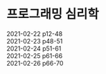 # 프로그래밍 심리학

2021-02-22 p12-48  
2021-02-23 p48-51  
2021-02-24 p51-61  
2021-02-25 p61-66  
2021-02-26 p66-70  
